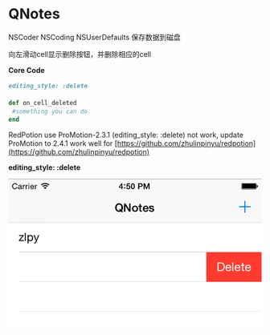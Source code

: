 QNotes
===================
NSCoder NSCoding NSUserDefaults 保存数据到磁盘

向左滑动cell显示删除按钮，并删除相应的cell

**Core Code**

```ruby
editing_style: :delete

def on_cell_deleted
 #something you can do
end
```

RedPotion use ProMotion-2.3.1 (editing_style: :delete) not work, update ProMotion to 2.4.1 work well for [https://github.com/zhulinpinyu/redpotion](https://github.com/zhulinpinyu/redpotion)

**editing_style: :delete**

![editing_style: :delete](screen_snapshots/向左滑动显示删.png)
